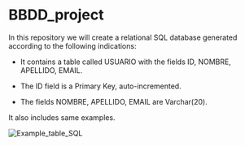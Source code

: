 # BBDD_project

In this repository we will create a relational SQL database generated according to the following indications:

- It contains a table called USUARIO with the fields ID, NOMBRE, APELLIDO, EMAIL.

- The ID field is a Primary Key, auto-incremented.

- The fields NOMBRE, APELLIDO, EMAIL are Varchar(20).

It also includes same examples.

![Example_table_SQL](https://github.com/Cristina-Sa/BBDD_project/assets/125372283/20272279-2deb-4b07-ad5e-724422e5879d)


